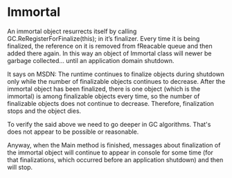 # Immortal

An immortal object resurrects itself by calling GC.ReRegisterForFinalize(this); in it’s finalizer. Every time it is being finalized, the reference on it is removed from fReacable queue and then added there again. In this way an object of Immortal class will newer be garbage collected... until an application domain shutdown.

It says on MSDN: The runtime continues to finalize objects during shutdown only while the number of finalizable objects continues to decrease. After the immortal object has been finalized, there is one object (which is the immortal) is among finalizable objects every time, so the number of finalizable objects does not continue to decrease. Therefore, finalization stops and the object dies.

To verify the said above we need to go deeper in GC algorithms. That's does not appear to be possible or reasonable.

Anyway, when the Main method is finished, messages about finalization of the immortal object will continue to appear in console for some time (for that finalizations, which occurred before an application shutdown) and then will stop.
